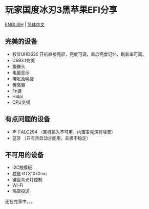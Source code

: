  # 玩家国度冰刃3黑苹果EFI分享
 [ENGLISH](https://github.com/williambj1/Hacintosh-EFI-Asus-Zephyrus-S-GX531/tree/master/README.md) | [简体中文](https://github.com/williambj1/Hacintosh-EFI-Asus-Zephyrus-S-GX531/blob/master/Resources/README-zh_CN.md)
 ## 完美的设备
 
 - 核显UHD630 开机直接亮屏，亮度可调，重启亮度记忆，刷新率可调。
 - USB3.1完美
 - 摄像头
 - 电量显示
 - 睡眠及唤醒
 - 传感器
 - Fn键
 - Hidpi
 - CPU变频
 
 ## 有点问题的设备
 
  - 声卡ALC294 （耳机输入不可用，内置麦克风有噪音）
  - 蓝牙 （只有热启动才能用，且极不稳定）
  
 ## 不可用的设备
 
  - I2C触摸板
  - 独显 GTX1070mq
  - 键盘背光灯控制
  - Wi-Fi
  - 隔空投送
  
 还在完善中。。。
